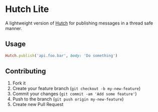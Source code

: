 # Hutch Lite

A lightweight version of [Hutch](https://github.com/gocardless/hutch) for publishing messages in a thread safe
manner.

## Usage

```ruby
Hutch.publish('api.foo.bar', body: 'Do something')
```

## Contributing

1. Fork it
2. Create your feature branch (`git checkout -b my-new-feature`)
3. Commit your changes (`git commit -am 'Add some feature'`)
4. Push to the branch (`git push origin my-new-feature`)
5. Create new Pull Request
